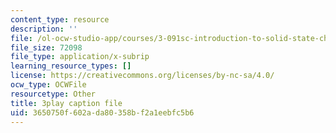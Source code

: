 ```yaml
---
content_type: resource
description: ''
file: /ol-ocw-studio-app/courses/3-091sc-introduction-to-solid-state-chemistry-fall-2010/3650750f602ada80358bf2a1eebfc5b6_h57hFAsLAGo.srt
file_size: 72098
file_type: application/x-subrip
learning_resource_types: []
license: https://creativecommons.org/licenses/by-nc-sa/4.0/
ocw_type: OCWFile
resourcetype: Other
title: 3play caption file
uid: 3650750f-602a-da80-358b-f2a1eebfc5b6
---
```

